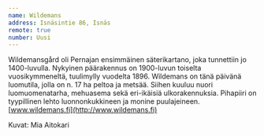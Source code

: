 ```yaml
---
name: Wildemans
address: Isnäsintie 86, Isnäs
remote: true
number: Uusi
---
```

Wildemansgård oli Pernajan ensimmäinen säterikartano, joka tunnettiin jo 1400-luvulla. Nykyinen päärakennus on 
1900-luvun toiselta vuosikymmeneltä, tuulimylly vuodelta 1896. Wildemans on tänä päivänä luomutila, jolla on n. 17 ha 
peltoa ja metsää. Siihen kuuluu nuori luomuomenatarha, mehuasema sekä eri-ikäisiä ulkorakennuksia. Pihapiiri on 
tyypillinen lehto luonnonkukkineen ja monine puulajeineen. [www.wildemans.fi](http://www.wildemans.fi)

Kuvat: Mia Aitokari
